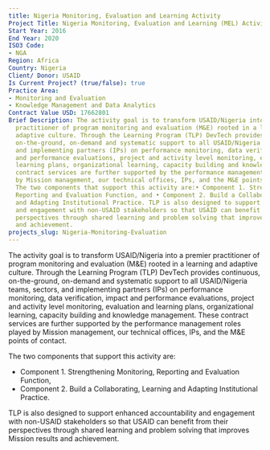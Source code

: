 ```yaml
---
title: Nigeria Monitoring, Evaluation and Learning Activity
Project Title: Nigeria Monitoring, Evaluation and Learning (MEL) Activity
Start Year: 2016
End Year: 2020
ISO3 Code:
- NGA
Region: Africa
Country: Nigeria
Client/ Donor: USAID
Is Current Project? (true/false): true
Practice Area:
- Monitoring and Evaluation
- Knowledge Management and Data Analytics
Contract Value USD: 17662801
Brief Description: The activity goal is to transform USAID/Nigeria into a premier
  practitioner of program monitoring and evaluation (M&E) rooted in a learning and
  adaptive culture. Through the Learning Program (TLP) DevTech provides continuous,
  on-the-ground, on-demand and systematic support to all USAID/Nigeria teams, sectors,
  and implementing partners (IPs) on performance monitoring, data verification, impact
  and performance evaluations, project and activity level monitoring, evaluation and
  learning plans, organizational learning, capacity building and knowledge management.  These
  contract services are further supported by the performance management roles played
  by Mission management, our technical offices, IPs, and the M&E points of contact.
  The two components that support this activity are:• Component 1. Strengthening Monitoring,
  Reporting and Evaluation Function, and • Component 2. Build a Collaborating, Learning
  and Adapting Institutional Practice. TLP is also designed to support enhanced accountability
  and engagement with non-USAID stakeholders so that USAID can benefit from their
  perspectives through shared learning and problem solving that improves Mission results
  and achievement.
projects_slug: Nigeria-Monitoring-Evaluation
---
```


The activity goal is to transform USAID/Nigeria into a premier practitioner of program monitoring and evaluation (M&E) rooted in a learning and adaptive culture. Through the Learning Program (TLP) DevTech provides continuous, on-the-ground, on-demand and systematic support to all USAID/Nigeria teams, sectors, and implementing partners (IPs) on performance monitoring, data verification, impact and performance evaluations, project and activity level monitoring, evaluation and learning plans, organizational learning, capacity building and knowledge management.  These contract services are further supported by the performance management roles played by Mission management, our technical offices, IPs, and the M&E points of contact. 

The two components that support this activity are:
* Component 1. Strengthening Monitoring, Reporting and Evaluation Function,
* Component 2. Build a Collaborating, Learning and Adapting Institutional Practice. 

TLP is also designed to support enhanced accountability and engagement with non-USAID stakeholders so that USAID can benefit from their perspectives through shared learning and problem solving that improves Mission results and achievement.